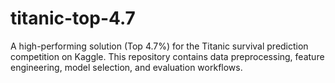 # titanic-top-4.7
A high-performing solution (Top 4.7%) for the Titanic survival prediction competition on Kaggle. This repository contains data preprocessing, feature engineering, model selection, and evaluation workflows.
